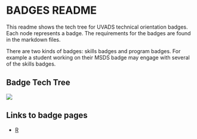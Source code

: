 # BADGES README
This readme shows the tech tree for UVADS technical orientation badges. Each node represents a badge. The requirements for the badges are found in the markdown files.

There are two kinds of badges: skills badges and program badges. For example a student working on their MSDS badge may engage with several of the skills badges.

## Badge Tech Tree
![](https://github.com/UVADS/orientation-technical/blob/main/content/images/badge-tech-tree.jpeg)


## Links to badge pages
* [R](https://github.com/UVADS/orientation-technical/blob/main/content/badges/R.md)
